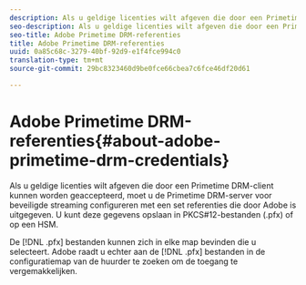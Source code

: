 ```yaml
---
description: Als u geldige licenties wilt afgeven die door een Primetime DRM-client kunnen worden geaccepteerd, moet u de Primetime DRM-server voor beveiligde streaming configureren met een set referenties die door Adobe is uitgegeven. U kunt deze gegevens opslaan in PKCS#12-bestanden (.pfx) of op een HSM.
seo-description: Als u geldige licenties wilt afgeven die door een Primetime DRM-client kunnen worden geaccepteerd, moet u de Primetime DRM-server voor beveiligde streaming configureren met een set referenties die door Adobe is uitgegeven. U kunt deze gegevens opslaan in PKCS#12-bestanden (.pfx) of op een HSM.
seo-title: Adobe Primetime DRM-referenties
title: Adobe Primetime DRM-referenties
uuid: 0a85c68c-3279-40bf-92d9-e1f4fce994c0
translation-type: tm+mt
source-git-commit: 29bc8323460d9be0fce66cbea7c6fce46df20d61

---
```



# Adobe Primetime DRM-referenties{#about-adobe-primetime-drm-credentials}

Als u geldige licenties wilt afgeven die door een Primetime DRM-client kunnen worden geaccepteerd, moet u de Primetime DRM-server voor beveiligde streaming configureren met een set referenties die door Adobe is uitgegeven. U kunt deze gegevens opslaan in PKCS#12-bestanden (.pfx) of op een HSM.

De [!DNL .pfx] bestanden kunnen zich in elke map bevinden die u selecteert. Adobe raadt u echter aan de [!DNL .pfx] bestanden in de configuratiemap van de huurder te zoeken om de toegang te vergemakkelijken.
